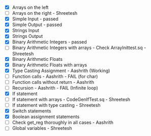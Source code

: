 - [x] Arrays on the left
- [ ] Arrays on the right - Shreetesh
- [x] Simple Input - passed
- [x] Simple Output - passed
- [x] Strings Input
- [x] Strings Output
- [x] Binary Arithmetic Integers - passed
- [ ] Binary Arithmetic Integers with arrays - Check ArrayInittest.sq - Shreetesh
- [x] Binary Arithmetic Floats
- [x] Binary Arithmetic Floats with arrays
- [x] Type Casting Assignment - Aashrith (Working)
- [ ] Function calls - Aashrith - FAIL (for char)
- [ ] Function calls without return - Aashrith
- [ ] Recursion - Aashrith - FAIL (Infinite loop)
- [x] If statement
- [ ] If statement with arrays - CodeGenIfTest.sq - Shreetesh
- [ ] If statement with type casting - Shreetesh
- [x] Switch statements
- [x] Boolean assignment statements
- [ ] Check get_reg thoroughly in all cases - Aashrith
- [ ] Global variables - Shreetesh
